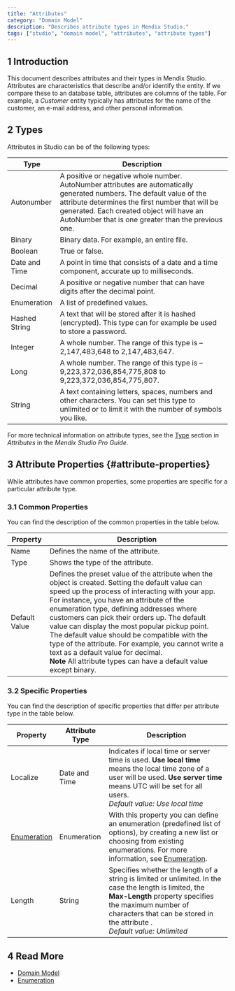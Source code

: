 ```yaml
---
title: "Attributes"
category: "Domain Model"
description: "Describes attribute types in Mendix Studio."
tags: ["studio", "domain model", "attributes", "attribute types"]
---
```


## 1 Introduction 

This document describes attributes and their types in Mendix Studio. Attributes are characteristics that describe and/or identify the entity. If we compare these to an database table, attributes are columns of the table. For example, a *Customer* entity typically has attributes for the name of the customer, an e-mail address, and other personal information. 

## 2 Types

Attributes in Studio can be of the following types:

| Type          | Description                                                  |
| ------------- | ------------------------------------------------------------ |
| Autonumber    | A positive or negative whole number. AutoNumber attributes are automatically generated numbers. The default value of the attribute determines the first number that will be generated. Each created object will have an AutoNumber that is one greater than the previous one. |
| Binary        | Binary data. For example, an entire file.                    |
| Boolean       | True or false.                                               |
| Date and Time | A point in time that consists of a date and a time component, accurate up to milliseconds. |
| Decimal       | A positive or negative number that can have digits after the decimal point. |
| Enumeration   | A list of predefined values.                                 |
| Hashed String | A text that will be stored after it is hashed (encrypted). This type can for example be used to store a password. |
| Integer       | A whole number.  The range of this type is –2,147,483,648 to 2,147,483,647. |
| Long          | A whole number.  The range of this type is –9,223,372,036,854,775,808 to 9,223,372,036,854,775,807. |
| String        | A text containing letters, spaces, numbers and other characters. You can set this type to unlimited or to limit it with the number of symbols you like. |

For more technical information on attribute types, see the [Type](/refguide/attributes#type) section in *Attributes* in the *Mendix
Studio Pro Guide*.

## 3 Attribute Properties {#attribute-properties}

While attributes have common properties, some properties are specific for a particular attribute type. 

### 3.1 Common Properties

You can find the description of the common properties in the table below. 

| Property      | Description                                                  |
| ------------- | ------------------------------------------------------------ |
| Name          | Defines the name of the attribute.                           |
| Type          | Shows the type of the attribute.                             |
| Default Value | Defines the preset value of the attribute when the object is created. Setting the default value can speed up the process of interacting with your app. For instance, you have an attribute of the enumeration type, defining addresses where customers can pick their orders up. The default value can display the most popular pickup point. <br />The default value should be compatible with the type of the attribute. For example, you cannot write a text as a default value for decimal.  <br />**Note** All attribute types can have a default value except binary. |

### 3.2 Specific Properties

You can find the description of specific properties that differ per attribute type in the table below. 

| Property                                 | Attribute Type | Description                                                  |
| ---------------------------------------- | -------------- | ------------------------------------------------------------ |
| Localize                                 | Date and Time  | Indicates if local time or server time is used. **Use local time** means the local time zone of a user will be used. **Use server time** means UTC  will be set for all users. <br />*Default value: Use local time* |
| [Enumeration](domain-models-enumeration) | Enumeration    | With this property you can define an enumeration (predefined list of options), by creating a new list or choosing from existing enumerations. For more information, see [Enumeration](domain-models-enumeration). |
| Length                                   | String         | Specifies whether the length of a string is limited or unlimited. In the case the length is limited, the **Max-Length** property specifies the maximum number of characters that can be stored in the attribute . <br />*Default value: Unlimited* |

## 4 Read More

* [Domain Model](domain-models)
* [Enumeration](domain-models-enumeration)
